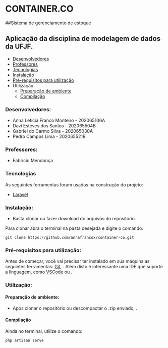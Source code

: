 
# CONTAINER.CO
##Sistema de gerenciamento de estoque
## Aplicação da disciplina de modelagem de dados da UFJF.

<!--ts-->
* [Desenvolvedores](#desenvolvedores)
* [Professores](#professores)
* [Tecnologias](#tecnologias)
* [Instalação](#instalação)
* [Pré-requisitos para utilização](#pré-requisitos-para-utilização)
* Utilização
    * [Preparação de ambiente](#preparação-de-ambiente)
    * [Compilação](#compilação)
<!--te-->

### Desenvolvedores:
- Anna Letícia Franco Monteiro - 202065106A
- Davi Esteves dos Santos - 202065504B
- Gabriel do Carmo Silva - 202065030A
- Pedro Campos Lima - 202065521B

### Professores:
- Fabricio Mendonça

### Tecnologias

As seguintes ferramentas foram usadas na construção do projeto:
- [Laravel](https://laravel.com/)

### Instalação:

- Basta clonar ou fazer download do arquivos do repositório.

Para clonar abra o terminal na pasta desejada e digite o comando:
```
git clone https://github.com/annafrancox/container-co.git
```
### Pré-requisitos para utilização:

Antes de começar, você vai precisar ter instalado em sua máquina as seguintes ferramentas: [Git](https://git-scm.com), .
Além disto é interessante uma IDE que suporte a linguagem, como [VSCode](https://code.visualstudio.com/) ou .

### Utilização:
#### Preparação de ambiente:
- Após clonar o repositório ou descompactar o .zip enviado, .

#### Compilação
Ainda no terminal, utilize o comando:
```
php artisan serve
```
